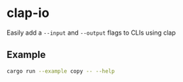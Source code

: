 # clap-io

Easily add a `--input` and `--output` flags to CLIs using clap

## Example

```sh
cargo run --example copy -- --help
```
